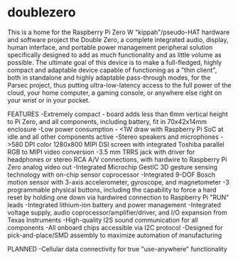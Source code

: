 # doublezero

This is a home for the Raspberry Pi Zero W "kippah"/pseudo-HAT hardware and software project the Double Zero, a complete integrated audio, display, human interface, and portable power management peripheral solution specifically designed to add as much functionality and as little volume as possible. The ultimate goal of this device is to make a full-fledged, highly compact and adaptable device capable of functioning as a "thin client", both in standalone and highly adaptable pass-through modes, for the Parsec project, thus putting ultra-low-latency access to the full power of the cloud, your home computer, a gaming console, or anywhere else right on your wrist or in your pocket.

FEATURES
-Extremely compact - board adds less than 6mm vertical height to Pi Zero, and all components, including battery, fit in 70x42x14mm enclosure
-Low power consumption - <1W draw with Raspberry Pi SoC at idle and all other components active
-Stereo speakers and microphones
->580 DPI color 1280x800 MIPI DSI screen with integrated Toshiba parallel RGB to MIPI video conversion
-3.5 mm TRRS jack with driver for headphones or stereo RCA A/V connections, with hardwire to Raspberry Pi Zero analog video out
-Integrated Microchip GestIC 3D gesture sensing technology with on-chip sensor coprocessor
-Integrated 9-DOF Bosch motion sensor with 3-axis accelerometer, gyroscope, and magnetometer
-3 programmable physical buttons, including the capability to force a hard reset by holding one down via hardwired connection to Raspberry Pi "RUN" leads
-Integrated lithium-ion battery and power management
-Integrated voltage supply, audio coprocessor/amplifier/driver, and I/O expansion from Texas Instruments 
-High-quality I2S sound communication for all components
-All onboard chips accessible via I2C protocol
-Designed for pick-and-place/SMD assembly to maximize automation of manufacturing

PLANNED
-Cellular data connectivity for true "use-anywhere" functionality
